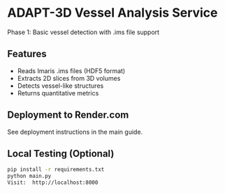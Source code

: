 # ADAPT-3D Vessel Analysis Service
Phase 1: Basic vessel detection with .ims file support
## Features
- Reads Imaris .ims files (HDF5 format)- Extracts 2D slices from 3D volumes- Detects vessel-like structures- Returns quantitative metrics
## Deployment to Render.com
See deployment instructions in the main guide.
## Local Testing (Optional)
```bashpip install -r requirements.txtpython main.py
Visit:  http://localhost:8000